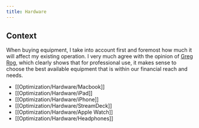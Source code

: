 ```yaml
---
title: Hardware
---
```


## Context
When buying equipment, I take into account first and foremost how much it will affect my existing operation. I very much agree with the opinion of [Greg Rog](https://twitter.com/isloggedout/status/1457770727029895176), which clearly shows that for professional use, it makes sense to choose the best available equipment that is within our financial reach and needs.

- [[Optimization/Hardware/Macbook]]
- [[Optimization/Hardware/iPad]]
- [[Optimization/Hardware/iPhone]]
- [[Optimization/Hardware/StreamDeck]]
- [[Optimization/Hardware/Apple Watch]]
- [[Optimization/Hardware/Headphones]]